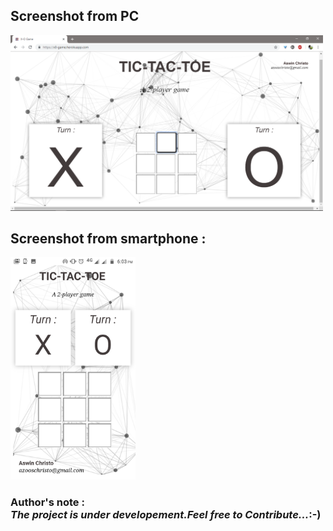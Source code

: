 <h2>Screenshot from PC </h2>    
<img src="https://github.com/AswinchristoJ/TIC-TAC-TOE-Game/blob/master/screenshots/Screenshot1.png" width="500"></br>    
<h2>Screenshot from smartphone : </h2>    
<img src="https://github.com/AswinchristoJ/TIC-TAC-TOE-Game/blob/master/screenshots/Screenshot2.png" width="200">    
<h3>Author's note :</br><i>The project is under developement.Feel free to Contribute...</i>:-)</h3>

